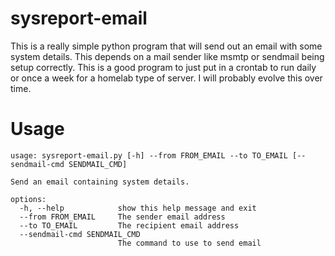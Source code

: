# sysreport-email

This is a really simple python program that will send out an email with some system details. This depends on a mail sender like msmtp or sendmail being setup correctly. This is a good program to just put in a crontab to run daily or once a week for a homelab type of server. I will probably evolve this over time. 

# Usage 
```
usage: sysreport-email.py [-h] --from FROM_EMAIL --to TO_EMAIL [--sendmail-cmd SENDMAIL_CMD]

Send an email containing system details.

options:
  -h, --help            show this help message and exit
  --from FROM_EMAIL     The sender email address
  --to TO_EMAIL         The recipient email address
  --sendmail-cmd SENDMAIL_CMD
                        The command to use to send email
```
